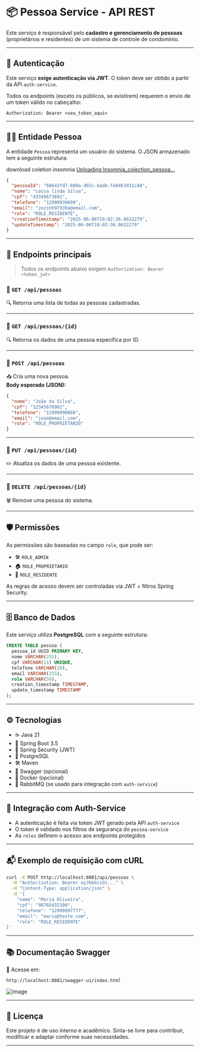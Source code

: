 # 📦 Pessoa Service - API REST

Este serviço é responsável pelo **cadastro e gerenciamento de pessoas** (proprietários e residentes) de um sistema de controle de condomínio.

---

## 🔐 Autenticação

Este serviço **exige autenticação via JWT**. O token deve ser obtido a partir da API `auth-service`.

Todos os endpoints (exceto os públicos, se existirem) requerem o envio de um token válido no cabeçalho:

```
Authorization: Bearer <seu_token_aqui>
```

---

## 🧑‍💼 Entidade Pessoa

A entidade `Pessoa` representa um usuário do sistema. O JSON armazenado tem a seguinte estrutura:

download coletion insomnia [Uploading Insomnia_colection_pessoa…]()


```json
{
  "pessoaId": "68642fd7-880a-402c-badb-fe8463931c48",
  "nome": "coisa linda Silva",
  "cpf": "43349673691",
  "telefone": "12999939699",
  "email": "zezinh97939a@email.com",
  "role": "ROLE_RESIDENTE",
  "creationTimestamp": "2025-06-06T18:02:36.0632279",
  "updateTimestamp": "2025-06-06T18:02:36.0632279"
}
```

---

## 🚀 Endpoints principais

> Todos os endpoints abaixo exigem `Authorization: Bearer <token_jwt>`

### 🔸 `GET /api/pessoas`

🔍 Retorna uma lista de todas as pessoas cadastradas.

---

### 🔸 `GET /api/pessoas/{id}`

🔍 Retorna os dados de uma pessoa específica por ID.

---

### 🔸 `POST /api/pessoas`

📥 Cria uma nova pessoa.  
**Body esperado (JSON):**

```json
{
  "nome": "João da Silva",
  "cpf": "12345678901",
  "telefone": "12999998888",
  "email": "joao@email.com",
  "role": "ROLE_PROPRIETARIO"
}
```

---

### 🔸 `PUT /api/pessoas/{id}`

✏️ Atualiza os dados de uma pessoa existente.

---

### 🔸 `DELETE /api/pessoas/{id}`

🗑️ Remove uma pessoa do sistema.

---

## 🛡️ Permissões

As permissões são baseadas no campo `role`, que pode ser:

- 🛠️ `ROLE_ADMIN`
- 🏠 `ROLE_PROPRIETARIO`
- 👤 `ROLE_RESIDENTE`

As regras de acesso devem ser controladas via JWT + filtros Spring Security.

---

## 🗄️ Banco de Dados

Este serviço utiliza **PostgreSQL** com a seguinte estrutura:

```sql
CREATE TABLE pessoa (
  pessoa_id UUID PRIMARY KEY,
  nome VARCHAR(255),
  cpf VARCHAR(11) UNIQUE,
  telefone VARCHAR(20),
  email VARCHAR(255),
  role VARCHAR(50),
  creation_timestamp TIMESTAMP,
  update_timestamp TIMESTAMP
);
```

---

## ⚙️ Tecnologias

- ☕ Java 21
- 🌱 Spring Boot 3.5
- 🔐 Spring Security (JWT)
- 🐘 PostgreSQL
- 🛠️ Maven
- 🧪 Swagger (opcional)
- 🐳 Docker (opcional)
- 📩 RabbitMQ (se usado para integração com `auth-service`)

---

## 🔁 Integração com Auth-Service

- A autenticação é feita via token JWT gerado pela API `auth-service`
- O token é validado nos filtros de segurança do `pessoa-service`
- As `roles` definem o acesso aos endpoints protegidos

---

## 📬 Exemplo de requisição com cURL

```bash
curl -X POST http://localhost:8081/api/pessoas \
  -H "Authorization: Bearer eyJhbGciOi..." \
  -H "Content-Type: application/json" \
  -d '{
    "nome": "Maria Oliveira",
    "cpf": "98765432100",
    "telefone": "12999997777",
    "email": "maria@teste.com",
    "role": "ROLE_RESIDENTE"
}'
```

---

## 📚 Documentação Swagger

🧭 Acesse em:

```
http://localhost:8081/swagger-ui/index.html
```
![image](https://github.com/user-attachments/assets/fe89cfa2-fa9b-4a34-b9c1-b71633afab81)

---

## 🧾 Licença

Este projeto é de uso interno e acadêmico. Sinta-se livre para contribuir, modificar e adaptar conforme suas necessidades.

---
